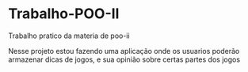 # Trabalho-POO-II
Trabalho pratico da materia de poo-ii

Nesse projeto estou fazendo uma aplicação onde os usuarios poderão armazenar dicas de jogos, e sua opinião sobre certas partes dos jogos
